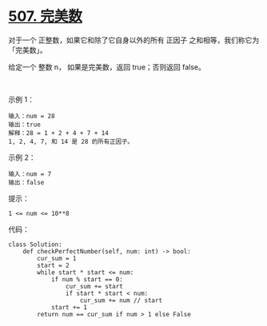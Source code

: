 # [507. 完美数](https://leetcode.cn/problems/perfect-number/)

对于一个 正整数，如果它和除了它自身以外的所有 正因子 之和相等，我们称它为 「完美数」。

给定一个 整数 n， 如果是完美数，返回 true；否则返回 false。

 

示例 1：
```
输入：num = 28
输出：true
解释：28 = 1 + 2 + 4 + 7 + 14
1, 2, 4, 7, 和 14 是 28 的所有正因子。
```
示例 2：
```
输入：num = 7
输出：false
```

提示：
```
1 <= num <= 10**8
```

代码：
```python3
class Solution:
    def checkPerfectNumber(self, num: int) -> bool:
        cur_sum = 1
        start = 2
        while start * start <= num:
            if num % start == 0:
                cur_sum += start
                if start * start < num:
                    cur_sum += num // start
            start += 1
        return num == cur_sum if num > 1 else False
```